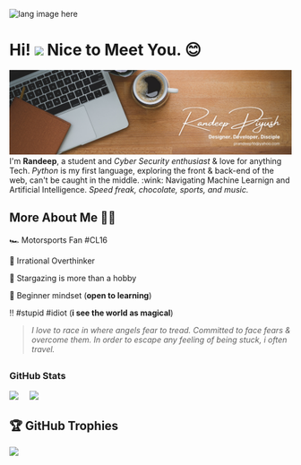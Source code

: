<p align="left"><img width=15%" src="https://github.com/alansmathew/alansmathew/raw/master/lang.gif" alt="lang image here" /></p>

# Hi! <img src="https://media.giphy.com/media/hvRJCLFzcasrR4ia7z/giphy.gif" width="30px"> Nice to Meet You. :blush:

<img src="https://github.com/ranpy13/ranpy13/blob/main/banner2.png" alt="banner that says ranpy13 - code newbie always. content curator. contributing for good alongside an motorsport fan"> 
I'm <b>Randeep</b>, a student and <em>Cyber Security enthusiast</em> & love for anything Tech. <i>Python</i> is my first language, exploring the front & back-end of the web, can't be caught in the middle. :wink: Navigating Machine Learnign and Artificial Intelligence. <i>Speed freak, chocolate, sports, and music.</i>


## More About Me 👨‍🚀

🏎️ Motorsports Fan #CL16

🤔 Irrational Overthinker

🌃 Stargazing is more than a hobby

🍏 Beginner mindset (**open to learning**)

‼️ #stupid #idiot (**i see the world as magical**)


>*I love to race in where angels fear to tread. Committed to face fears & overcome them. In order to escape any feeling of being stuck, i often travel.*


## <h3 align="left">GitHub Stats</h3>

<span style = "text-align: center;">
<img src="https://github-readme-stats.vercel.app/api?username=ranpy13&count_private=true&include_all_commits=true&show_icons=true&title_color=007bff&text_color=e7e7e7&icon_color=007bff&bg_color=171c28" />
  &nbsp; 
  &nbsp;
<img src="https://github-readme-stats.vercel.app/api/top-langs/?username=ranpy13&layout=compact&title_color=007bff&text_color=e7e7e7&icon_color=007bff&bg_color=171c28" height=196  />
</span>
  
## 🏆 GitHub Trophies

![](https://github-profile-trophy.vercel.app/?username=ranpy13&theme=discord&no-frame=true&no-bg=false&margin-w=4)



